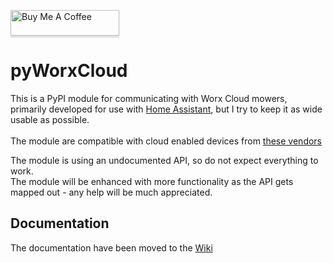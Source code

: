 <a href="https://www.buymeacoffee.com/mtrab" target="_blank"><img src="https://www.buymeacoffee.com/assets/img/custom_images/orange_img.png" alt="Buy Me A Coffee" style="height: 41px !important;width: 174px !important;box-shadow: 0px 3px 2px 0px rgba(190, 190, 190, 0.5) !important;-webkit-box-shadow: 0px 3px 2px 0px rgba(190, 190, 190, 0.5) !important;" ></a>

# pyWorxCloud

This is a PyPI module for communicating with Worx Cloud mowers, primarily developed for use with [Home Assistant](https://home-assistant.io), but I try to keep it as wide usable as possible.<br/>
<br/>
The module are compatible with cloud enabled devices from [these vendors](https://github.com/MTrab/pyworxcloud/wiki#current-supported-brands--vendors)

The module is using an undocumented API, so do not expect everything to work.<br/>
The module will be enhanced with more functionality as the API gets mapped out - any help will be much appreciated.

## Documentation

The documentation have been moved to the [Wiki](https://github.com/MTrab/pyworxcloud/wiki)
